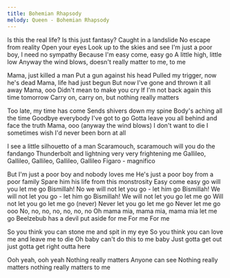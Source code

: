 ```yaml
---
title: Bohemian Rhapsody
melody: Queen - Bohemian Rhapsody
---
```

Is this the real life?
Is this just fantasy?
Caught in a landslide
No escape from reality
Open your eyes
Look up to the skies and see
I'm just a poor boy, I need no sympathy
Because I'm easy come, easy go
A little high, little low
Anyway the wind blows, doesn't really matter to me, to me

Mama, just killed a man
Put a gun against his head
Pulled my trigger, now he's dead
Mama, life had just begun
But now I've gone and thrown it all away
Mama, ooo
Didn't mean to make you cry
If I'm not back again this time tomorrow
Carry on, carry on, but nothing really matters

Too late, my time has come
Sends shivers down my spine
Body's aching all the time
Goodbye everybody I've got to go
Gotta leave you all behind and face the truth
Mama, ooo (anyway the wind blows)
I don't want to die
I sometimes wish I'd never been born at all

I see a little silhouetto of a man
Scaramouch, scaramouch will you do the fandango
Thunderbolt and lightning very very frightening me
Gallileo, Gallileo, 
Gallileo, Gallileo, 
Gallileo Figaro - magnifico

But I'm just a poor boy and nobody loves me
He's just a poor boy from a poor family
Spare him his life from this monstrosity
Easy come easy go will you let me go
Bismillah! No we will not let you go - let him go
Bismillah! We will not let you go - let him go
Bismillah! We will not let you go let me go
Will not let you go let me go (never)
Never let you go let me go
Never let me go ooo
No, no, no, no, no, no, no
Oh mama mia, mama mia, mama mia let me go
Beelzebub has a devil put aside for me
For me
For me

So you think you can stone me and spit in my eye
So you think you can love me and leave me to die
Oh baby can't do this to me baby
Just gotta get out just gotta get right outta here

Ooh yeah, ooh yeah
Nothing really matters
Anyone can see
Nothing really matters nothing really matters to me
